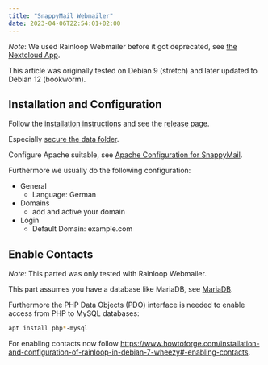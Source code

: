 ```yaml
---
title: "SnappyMail Webmailer"
date: 2023-04-06T22:54:01+02:00
---
```


*Note*: We used Rainloop Webmailer before it got deprecated, see [the Nextcloud App](https://apps.nextcloud.com/apps/rainloop).

This article was originally tested on Debian 9 (stretch) and later updated to Debian 12 (bookworm).

## Installation and Configuration

Follow the [installation instructions](https://github.com/the-djmaze/snappymail/wiki/Installation-instructions) and see the [release page](https://github.com/the-djmaze/snappymail/releases).

Especially [secure the data folder](https://github.com/the-djmaze/snappymail/wiki/Installation-instructions#secure-data-folder).

Configure Apache suitable, see [Apache Configuration for SnappyMail](/apache#snappymail-webmailer).

Furthermore we usually do the following configuration:
* General
    * Language: German
* Domains
    * add and active your domain
* Login
    * Default Domain: example.com

## Enable Contacts

*Note*: This parted was only tested with Rainloop Webmailer.

This part assumes you have a database like MariaDB, see [MariaDB](/mariadb).

Furthermore the PHP Data Objects (PDO) interface is needed to enable access from PHP to MySQL databases:
```bash
apt install php*-mysql
```

For enabling contacts now follow https://www.howtoforge.com/installation-and-configuration-of-rainloop-in-debian-7-wheezy#-enabling-contacts.
